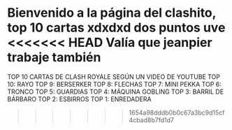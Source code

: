 Bienvenido a la página del clashito, top 10 cartas xdxdxd dos puntos uve
<<<<<<< HEAD
Valía que jeanpier trabaje también
=======
TOP 10 CARTAS DE CLASH ROYALE SEGÚN UN VIDEO DE YOUTUBE
TOP 10: RAYO
TOP 9: BERSERKER
TOP 8: FLECHAS
TOP 7: MINI PEKKA
TOP 6: TRONCO
TOP 5: GUARDIAS
TOP 4: MÁQUINA GOBLING
TOP 3: BARRIL DE BÁRBARO
TOP 2: ESBIRROS
TOP 1: ENREDADERA
>>>>>>> 1654a98dddb0b0c67a3bc9d15cf4cbad8b7fd1d7
